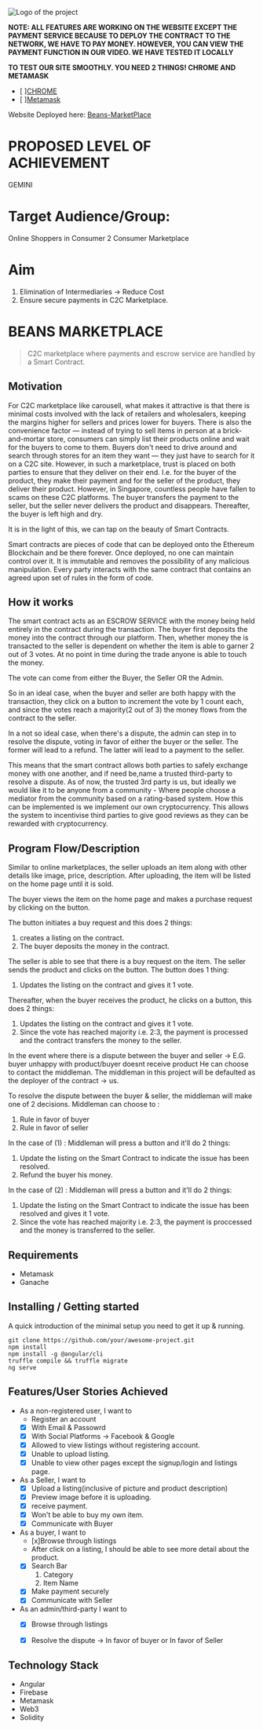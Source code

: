 ![Logo of the project](https://i.imgur.com/9awe60E.jpg)

**NOTE: ALL FEATURES ARE WORKING ON THE WEBSITE EXCEPT THE PAYMENT SERVICE BECAUSE TO DEPLOY THE CONTRACT TO THE NETWORK, WE HAVE TO PAY MONEY. HOWEVER, YOU CAN VIEW THE PAYMENT FUNCTION IN OUR VIDEO. WE HAVE TESTED IT LOCALLY**

**TO TEST OUR SITE SMOOTHLY. YOU NEED 2 THINGS! CHROME AND METAMASK**

* [ ][CHROME](https://www.google.com/chrome/)
* [ ][Metamask](https://chrome.google.com/webstore/detail/metamask/nkbihfbeogaeaoehlefnkodbefgpgknn?hl=en)

Website Deployed here: [Beans-MarketPlace](https://beans-marketplace.azurewebsites.net/)



# PROPOSED LEVEL OF ACHIEVEMENT
GEMINI

# Target Audience/Group: 
Online Shoppers in Consumer 2 Consumer Marketplace

# Aim 
1. Elimination of Intermediaries -> Reduce Cost
2. Ensure secure payments in C2C Marketplace.

# BEANS MARKETPLACE
>C2C marketplace where payments and escrow service are handled by a Smart Contract.

## Motivation

For C2C marketplace like carousell, what makes it attractive is that there is minimal costs involved with the lack of retailers and wholesalers, keeping the margins higher for sellers and prices lower for buyers. 
There is also the convenience factor — instead of trying to sell items in person at a brick-and-mortar store, consumers can simply list their products online and wait for the buyers to come to them. Buyers don't need to drive around and search through stores for an item they want — they just have to search for it on a C2C site. 
However, in such a marketplace, trust is placed on both parties to ensure that they deliver on their end. I.e. for the buyer of the product, they make their payment and for the seller of the product, they deliver their product. However, in Singapore, countless people have fallen to scams on these C2C platforms. The buyer transfers the payment to the seller, but the seller never delivers the product and disappears. Thereafter, the buyer is left high and dry.

It is in the light of this, we can tap on the beauty of Smart Contracts.

Smart contracts are pieces of code that can be deployed onto the Ethereum Blockchain and be there forever. 
Once deployed, no one can maintain control over it. It is immutable and removes the possibility of any malicious manipulation.
Every party interacts with the same contract that contains an agreed upon set of rules in the form of code.


## How it works
The smart contract acts as an ESCROW SERVICE with the money being held entirely in the contract during the transaction.
The buyer first deposits the money into the contract through our platform.
Then, whether money the is transacted to the seller is dependent on whether the item is able to garner 2 out of 3 votes.
At no point in time during the trade anyone is able to touch the money. 

The vote can come from either the Buyer, the Seller OR the Admin.

So in an ideal case, when the buyer and seller are both happy with the transaction, they click on a button to increment the vote by 1 count each, and since the votes reach a majority(2 out of 3) the money flows from the contract to the seller.

In a not so ideal case, when there's a dispute, the admin can step in to resolve the dispute, voting in favor of either the buyer or the seller. 
The former will lead to a refund.
The latter will lead to a payment to the seller.

This means that the smart contract allows both parties to safely exchange money with one another, and if need be,name a trusted third-party to resolve a dispute. 
As of now, the trusted 3rd party is us, but ideally we would like it to be anyone from a community - Where people choose a mediator from the community based on a rating-based system.
How this can be implemented is we implement our own cryptocurrency.
This allows the system to incentivise third parties to give good reviews as they can be rewarded with cryptocurrency.


## Program Flow/Description
Similar to online marketplaces, the seller uploads an item along with other details like image, price, description.
After uploading, the item will be listed on the home page until it is sold.

The buyer views the item on the home page and makes a purchase request by clicking on the button. 

The button initiates a buy request and this does 2 things:
1. creates a listing on the contract. 
2. The buyer deposits the money in the contract.

The seller is able to see that there is a buy request on the item. The seller sends the product and clicks on the button.
The button does 1 thing:
1. Updates the listing on the contract and gives it 1 vote.

Thereafter, when the buyer receives the product, he clicks on a button, this does 2 things:
1. Updates the listing on the contract and gives it 1 vote.
2. Since the vote has reached majority i.e. 2:3, the payment is processed and the contract transfers the money to the seller.

In the event where there is a dispute between the buyer and seller 
-> E.G. buyer unhappy with product/buyer doesnt receive product
He can choose to contact the middleman. The middleman in this project will be defaulted as the deployer of the contract -> us.

To resolve the dispute between the buyer & seller, the middleman will make one of 2 decisions. 
Middleman can choose to : 
1. Rule in favor of buyer
2. Rule in favor of seller

In the case of (1) : Middleman will press a button and it'll do 2 things:
1. Update the listing on the Smart Contract to indicate the issue has been resolved.
2. Refund the buyer his money.

In the case of (2) : Middleman will press a button and it'll do 2 things:
1. Update the listing on the Smart Contract to indicate the issue has been resolved and gives it 1 vote.
2. Since the vote has reached majority i.e. 2:3, the payment is proccessed and the money is transferred to the seller.

## Requirements 
* Metamask 
* Ganache

## Installing / Getting started

A quick introduction of the minimal setup you need to get it up &
running.

```shell
git clone https://github.com/your/awesome-project.git
npm install
npm install -g @angular/cli
truffle compile && truffle migrate
ng serve
```


## Features/User Stories Achieved

* As a non-registered user, I want to 
  * Register an account
   * [x] With Email & Passowrd
   * [x] With Social Platforms -> Facebook & Google
  * [x] Allowed to view listings without registering account.
  * [x] Unable to upload listing.
  * [x] Unable to view other pages except the signup/login and listings page.

* As a Seller, I want to 
  * [x] Upload a listing(inclusive of picture and product description)
  * [x] Preview image before it is uploading.
  * [x] receive payment.
  * [x] Won't be able to buy my own item.
  * [x] Communicate with Buyer

* As a buyer, I want to 
  * [x]Browse through listings 
   * After click on a listing, I should be able to see more detail about the product.
  * [x] Search Bar
    1. Category
    2. Item Name
  * [x] Make payment securely
  * [x] Communicate with Seller

* As an admin/third-party I want to 
  * [x] Browse through listings
  * [x] Resolve the dispute -> In favor of buyer or In favor of Seller


## Technology Stack
* Angular
* Firebase
* Metamask
* Web3
* Solidity



